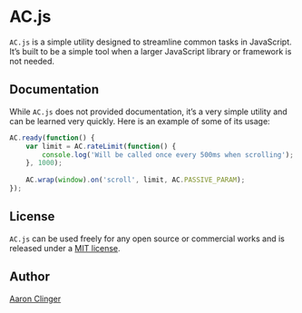 # AC.js

`AC.js` is a simple utility designed to streamline common tasks in JavaScript. It’s built to be a simple tool when a larger JavaScript library or framework is not needed.

## Documentation

While `AC.js` does not provided documentation, it’s a very simple utility and can be learned very quickly. Here is an example of some of its usage:

```js
AC.ready(function() {
	var limit = AC.rateLimit(function() {
		console.log('Will be called once every 500ms when scrolling');
	}, 1000);
	
	AC.wrap(window).on('scroll', limit, AC.PASSIVE_PARAM); 	
});
```

## License

`AC.js` can be used freely for any open source or commercial works and is released under a [MIT license](http://en.wikipedia.org/wiki/MIT_License).


## Author

[Aaron Clinger](http://aaronclinger.com)
